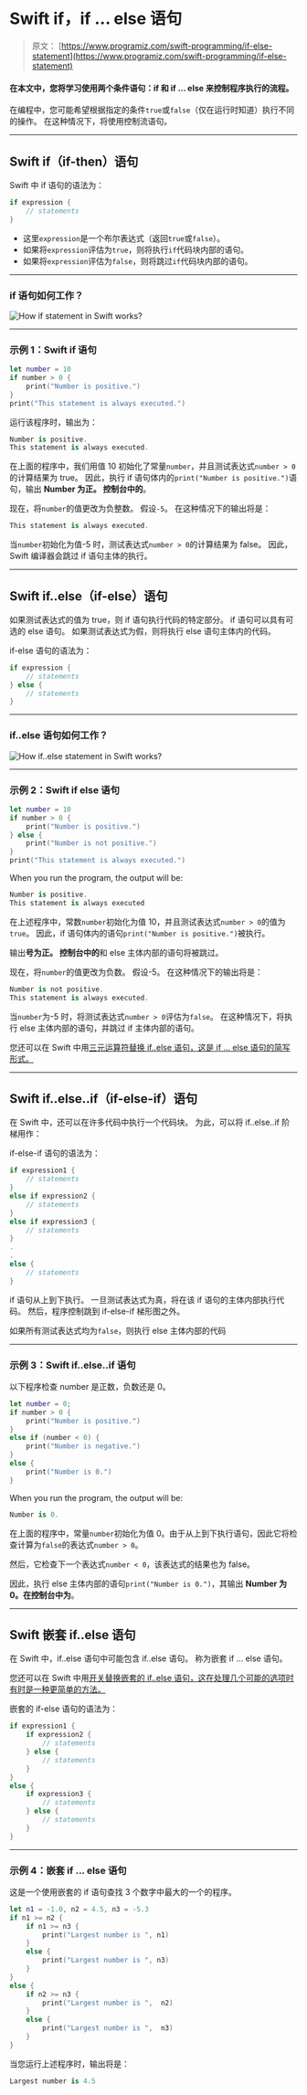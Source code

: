 # Swift if，if ... else 语句

> 原文： [https://www.programiz.com/swift-programming/if-else-statement](https://www.programiz.com/swift-programming/if-else-statement)

#### 在本文中，您将学习使用两个条件语句：if 和 if ... else 来控制程序执行的流程。

在编程中，您可能希望根据指定的条件`true`或`false`（仅在运行时知道）执行不同的操作。 在这种情况下，将使用控制流语句。

* * *

## Swift if（if-then）语句

Swift 中 if 语句的语法为：

```swift
if expression {
	// statements
}
```

*   这里`expression`是一个布尔表达式（返回`true`或`false`）。
*   如果将`expression`评估为`true`，则将执行`if`代码块内部的语句。
*   如果将`expression`评估为`false`，则将跳过`if`代码块内部的语句。

* * *

### if 语句如何工作？

![How if statement in Swift works?](img/0c6f06dfe264a57db181945e633cfbe0.png "Swift if statement working")

* * *

### 示例 1：Swift if 语句

```swift
let number = 10
if number > 0 {
	print("Number is positive.")
}
print("This statement is always executed.") 
```

运行该程序时，输出为：

```swift
Number is positive.
This statement is always executed.
```

在上面的程序中，我们用值 10 初始化了常量`number`，并且测试表达式`number > 0`的计算结果为 true。 因此，执行 if 语句体内的`print("Number is positive.")`语句，输出 **Number 为正。 控制台中的**。

现在，将`number`的值更改为负整数。 假设`-5`。 在这种情况下的输出将是：

```swift
This statement is always executed.
```

当`number`初始化为值-5 时，测试表达式`number > 0`的计算结果为 false。 因此，Swift 编译器会跳过 if 语句主体的执行。

* * *

## Swift if..else（if-else）语句

如果测试表达式的值为 true，则 if 语句执行代码的特定部分。 if 语句可以具有可选的 else 语句。 如果测试表达式为假，则将执行 else 语句主体内的代码。

if-else 语句的语法为：

```swift
if expression {
	// statements
} else {
	// statements
}
```

* * *

### if..else 语句如何工作？

![How if..else statement in Swift works?](img/ff736a891ca5a06ce3ac9537bd2e566a.png "Swift if..else statement working")

* * *

### 示例 2：Swift if else 语句

```swift
let number = 10
if number > 0 {
	print("Number is positive.")
} else {
	print("Number is not positive.")
}
print("This statement is always executed.") 
```

When you run the program, the output will be:

```swift
Number is positive.
This statement is always executed
```

在上述程序中，常数`number`初始化为值 10，并且测试表达式`number > 0`的值为`true`。 因此，if 语句体内的语句`print("Number is positive.")`被执行。

输出**号为正。 控制台中的**和 else 主体内部的语句将被跳过。

现在，将`number`的值更改为负数。 假设-5。 在这种情况下的输出将是：

```swift
Number is not positive.
This statement is always executed.
```

当`number`为-5 时，将测试表达式`number > 0`评估为`false`。 在这种情况下，将执行 else 主体内部的语句，并跳过 if 主体内部的语句。

您还可以在 Swift 中用[三元运算符替换 if..else 语句，这是 if ... else 语句的简写形式。](/swift-programming/ternary-conditional-operator "Swift ternary conditional operator")

* * *

## Swift if..else..if（if-else-if）语句

在 Swift 中，还可以在许多代码中执行一个代码块。 为此，可以将 if..else..if 阶梯用作：

if-else-if 语句的语法为：

```swift
if expression1 {
	// statements
}
else if expression2 {
	// statements
}
else if expression3 {
	// statements
}
.
.
else {
	// statements
}
```

if 语句从上到下执行。 一旦测试表达式为真，将在该 if 语句的主体内部执行代码。 然后，程序控制跳到 if-else-if 梯形图之外。

如果所有测试表达式均为`false`，则执行 else 主体内部的代码

* * *

### 示例 3：Swift if..else..if 语句

以下程序检查 number 是正数，负数还是 0。

```swift
let number = 0;
if number > 0 {
	print("Number is positive.")
}
else if (number < 0) {
	print("Number is negative.")
}
else {
	print("Number is 0.")
} 
```

When you run the program, the output will be:

```swift
Number is 0.
```

在上面的程序中，常量`number`初始化为值 0。由于从上到下执行语句，因此它将检查计算为`false`的表达式`number > 0`。

然后，它检查下一个表达式`number < 0`，该表达式的结果也为 false。

因此，执行 else 主体内部的语句`print("Number is 0.")`，其输出 **Number 为 0。在控制台中为**。

* * *

## Swift 嵌套 if..else 语句

在 Swift 中，if..else 语句中可能包含 if..else 语句。 称为嵌套 if ... else 语句。

您还可以在 Swift 中用[开关替换嵌套的 if..else 语句，这在处理几个可能的选项时有时是一种更简单的方法。](/swift-programming/switch-statement "Swift switch statement")

嵌套的 if-else 语句的语法为：

```swift
if expression1 {
	if expression2 {
		// statements
	} else {
		// statements
	}
}
else {
	if expression3 {
		// statements
	} else {
		// statements
	}
}
```

* * *

### 示例 4：嵌套 if ... else 语句

这是一个使用嵌套的 if 语句查找 3 个数字中最大的一个的程序。

```swift
let n1 = -1.0, n2 = 4.5, n3 = -5.3
if n1 >= n2 {
	if n1 >= n3 {
		print("Largest number is ", n1)
	}
	else {
		print("Largest number is ", n3)
	}
}
else {
	if n2 >= n3 {
		print("Largest number is ",  n2)
	}
	else {
		print("Largest number is ",  n3)
	}
} 
```

当您运行上述程序时，输出将是：

```swift
Largest number is 4.5
```